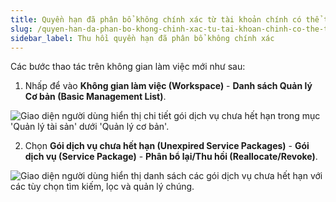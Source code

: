 ```yaml
---
title: Quyền hạn đã phân bổ không chính xác từ tài khoản chính có thể thu hồi được không?
slug: /quyen-han-da-phan-bo-khong-chinh-xac-tu-tai-khoan-chinh-co-the-thu-hoi-duoc-khong
sidebar_label: Thu hồi quyền hạn đã phân bổ không chính xác
---
```


Các bước thao tác trên không gian làm việc mới như sau:

1. Nhấp để vào **Không gian làm việc (Workspace)** - **Danh sách Quản lý Cơ bản (Basic Management List)**.

![Giao diện người dùng hiển thị chi tiết gói dịch vụ chưa hết hạn trong mục 'Quản lý tài sản' dưới 'Quản lý cơ bản'.](https://storage.googleapis.com/jegavn_kb/images/6b58d069-a925-4e7e-b3fa-2bc4f3292ce5.png)

2. Chọn **Gói dịch vụ chưa hết hạn (Unexpired Service Packages)** - **Gói dịch vụ (Service Package)** - **Phân bổ lại/Thu hồi (Reallocate/Revoke)**.

![Giao diện người dùng hiển thị danh sách các gói dịch vụ chưa hết hạn với các tùy chọn tìm kiếm, lọc và quản lý chúng.](https://storage.googleapis.com/jegavn_kb/images/98291d79-5507-48a5-87d5-bbc2b3c08b74.png)